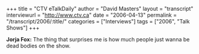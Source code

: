 +++
title = "CTV eTalkDaily"
author = "David Masters"
layout = "transcript"
interviewurl = "http://www.ctv.ca"
date = "2006-04-13"
permalink = "/transcript/2006/:title/"
categories = ["Interviews"]
tags = ["2006", "Talk Shows"]
+++

**Jorja Fox:** The thing that surprises me is how much people just wanna be dead bodies on the show.
